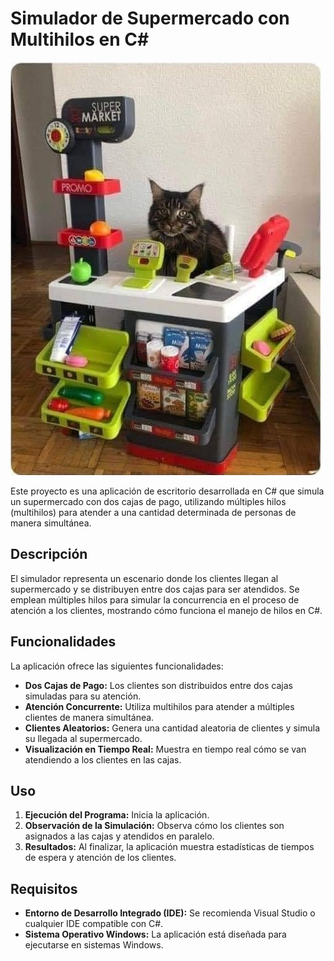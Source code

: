 # Simulador de Supermercado con Multihilos en C#
<img src="cajamichi.jpeg">

Este proyecto es una aplicación de escritorio desarrollada en C# que simula un supermercado con dos cajas de pago, utilizando múltiples hilos (multihilos) para atender a una cantidad determinada de personas de manera simultánea.

## Descripción

El simulador representa un escenario donde los clientes llegan al supermercado y se distribuyen entre dos cajas para ser atendidos. Se emplean múltiples hilos para simular la concurrencia en el proceso de atención a los clientes, mostrando cómo funciona el manejo de hilos en C#.

## Funcionalidades

La aplicación ofrece las siguientes funcionalidades:

- **Dos Cajas de Pago:** Los clientes son distribuidos entre dos cajas simuladas para su atención.
- **Atención Concurrente:** Utiliza multihilos para atender a múltiples clientes de manera simultánea.
- **Clientes Aleatorios:** Genera una cantidad aleatoria de clientes y simula su llegada al supermercado.
- **Visualización en Tiempo Real:** Muestra en tiempo real cómo se van atendiendo a los clientes en las cajas.

## Uso

1. **Ejecución del Programa:** Inicia la aplicación.
2. **Observación de la Simulación:** Observa cómo los clientes son asignados a las cajas y atendidos en paralelo.
3. **Resultados:** Al finalizar, la aplicación muestra estadísticas de tiempos de espera y atención de los clientes.

## Requisitos

- **Entorno de Desarrollo Integrado (IDE):** Se recomienda Visual Studio o cualquier IDE compatible con C#.
- **Sistema Operativo Windows:** La aplicación está diseñada para ejecutarse en sistemas Windows.